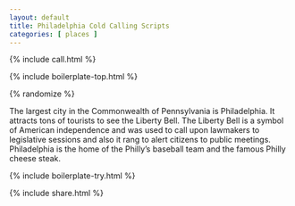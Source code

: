 ```yaml
---
layout: default
title: Philadelphia Cold Calling Scripts
categories: [ places ]
---
```


{% include call.html %}

{% include boilerplate-top.html %}


{% randomize %}

The largest city in the Commonwealth of Pennsylvania is Philadelphia. It attracts tons of tourists to see the Liberty Bell. The Liberty Bell is a symbol of American independence and was used to call upon lawmakers to legislative sessions and also it rang to alert citizens to public meetings. Philadelphia is the home of the Philly’s baseball team and the famous Philly cheese steak.

{% include boilerplate-try.html %}

{% include share.html %}